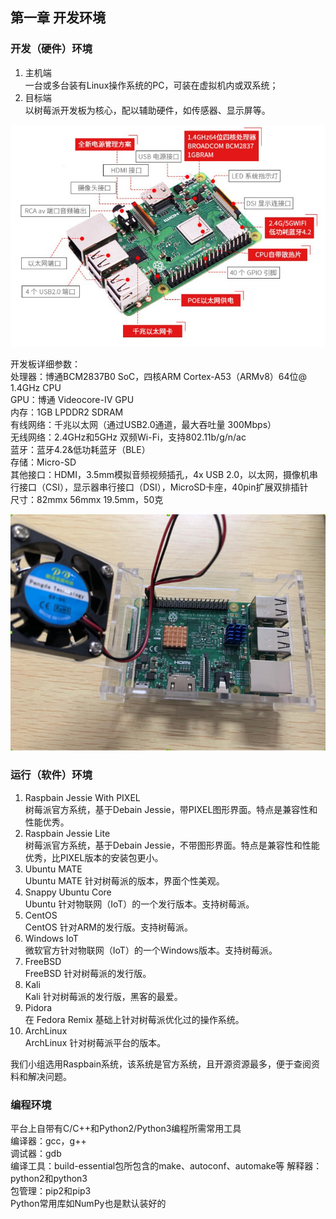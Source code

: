 ## 第一章 开发环境

### 开发（硬件）环境
1. 主机端  
一台或多台装有Linux操作系统的PC，可装在虚拟机内或双系统；
2. 目标端  
以树莓派开发板为核心，配以辅助硬件，如传感器、显示屏等。  

![](board.png)

开发板详细参数：  
处理器：博通BCM2837B0 SoC，四核ARM Cortex-A53（ARMv8）64位@ 1.4GHz CPU  
GPU：博通 Videocore-IV GPU  
内存：1GB LPDDR2 SDRAM  
有线网络：千兆以太网（通过USB2.0通道，最大吞吐量 300Mbps）  
无线网络：2.4GHz和5GHz 双频Wi-Fi，支持802.11b/g/n/ac  
蓝牙：蓝牙4.2&低功耗蓝牙（BLE）  
存储：Micro-SD  
其他接口：HDMI，3.5mm模拟音频视频插孔，4x USB 2.0，以太网，摄像机串行接口（CSI），显示器串行接口（DSI），MicroSD卡座，40pin扩展双排插针  
尺寸：82mmx 56mmx 19.5mm，50克  

![](photo.png)

### 运行（软件）环境
1. Raspbain Jessie With PIXEL  
树莓派官方系统，基于Debain Jessie，带PIXEL图形界面。特点是兼容性和性能优秀。
2. Raspbain Jessie Lite  
树莓派官方系统，基于Debain Jessie，不带图形界面。特点是兼容性和性能优秀，比PIXEL版本的安装包更小。
3. Ubuntu MATE  
Ubuntu MATE 针对树莓派的版本，界面个性美观。
4. Snappy Ubuntu Core  
Ubuntu 针对物联网（IoT）的一个发行版本。支持树莓派。
5. CentOS  
CentOS 针对ARM的发行版。支持树莓派。
6. Windows IoT  
微软官方针对物联网（IoT）的一个Windows版本。支持树莓派。
7. FreeBSD  
FreeBSD 针对树莓派的发行版。
8. Kali  
Kali 针对树莓派的发行版，黑客的最爱。
9. Pidora  
在 Fedora Remix 基础上针对树莓派优化过的操作系统。
10. ArchLinux  
ArchLinux 针对树莓派平台的版本。  

我们小组选用Raspbain系统，该系统是官方系统，且开源资源最多，便于查阅资料和解决问题。

### 编程环境
平台上自带有C/C++和Python2/Python3编程所需常用工具  
编译器：gcc，g++  
调试器：gdb  
编译工具：build-essential包所包含的make、autoconf、automake等
解释器：python2和python3  
包管理：pip2和pip3  
Python常用库如NumPy也是默认装好的  
